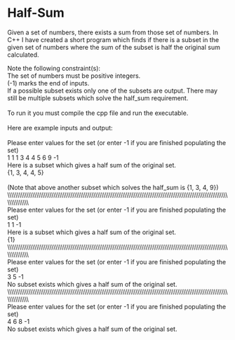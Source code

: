 # Half-Sum
 Given a set of numbers, there exists a sum from those set of numbers. In C++ I have created a short program which finds if there is a subset in the given set of numbers where the sum of the subset is half the original sum calculated.
 
Note the following constraint(s):<br />
 The set of numbers must be positive integers.<br />
 (-1) marks the end of inputs.<br />
 If a possible subset exists only one of the subsets are output. There may still be multiple subsets which solve the half_sum requirement.<br />
 <br />
To run it you must compile the cpp file and run the executable.<br />
<br />
Here are example inputs and output:<br />
<br />
Please enter values for the set (or enter -1 if you are finished populating the set)<br />
1 1 1 3 4 4 5 6 9 -1<br />
Here is a subset which gives a half sum of the original set.<br />
{1, 3, 4, 4, 5}<br />
<br />
(Note that above another subset which solves the half_sum is {1, 3, 4, 9})<br />
\\\\\\\\\\\\\\\\\\\\\\\\\\\\\\\\\\\\\\\\\\\\\\\\\\\\\\\\\\\\\\\\\\\\\\\\\\\\\\\\\\\\\\\\\\\\\\\\\\\\\\\\\\\\\\\\\\\\\\\\\\\\\\\\\\\\\\\\\\\\\\\\\\\\\\\\\\\\\\\\\\\\\\\\\\\\\\\\\\\\\\\\\\\\\\\\\\\\\\\\\\\\\\\\\\\\\\\\\\\\\\\\\\\\\\\\\\\\\\\\\\\\\\\\\\\\<br />
Please enter values for the set (or enter -1 if you are finished populating the set)<br />
1 1 -1<br />
Here is a subset which gives a half sum of the original set.<br />
{1}<br />
\\\\\\\\\\\\\\\\\\\\\\\\\\\\\\\\\\\\\\\\\\\\\\\\\\\\\\\\\\\\\\\\\\\\\\\\\\\\\\\\\\\\\\\\\\\\\\\\\\\\\\\\\\\\\\\\\\\\\\\\\\\\\\\\\\\\\\\\\\\\\\\\\\\\\\\\\\\\\\\\\\\\\\\\\\\\\\\\\\\\\\\\\\\\\\\\\\\\\\\\\\\\\\\\\\\\\\\\\\\\\\\\\\\\\\\\\\\\\\\\\\\\\\\\\\\\<br />
Please enter values for the set (or enter -1 if you are finished populating the set)<br />
3 5 -1<br />
No subset exists which gives a half sum of the original set.<br />
\\\\\\\\\\\\\\\\\\\\\\\\\\\\\\\\\\\\\\\\\\\\\\\\\\\\\\\\\\\\\\\\\\\\\\\\\\\\\\\\\\\\\\\\\\\\\\\\\\\\\\\\\\\\\\\\\\\\\\\\\\\\\\\\\\\\\\\\\\\\\\\\\\\\\\\\\\\\\\\\\\\\\\\\\\\\\\\\\\\\\\\\\\\\\\\\\\\\\\\\\\\\\\\\\\\\\\\\\\\\\\\\\\\\\\\\\\\\\\\\\\\\\\\\\\\\<br />
Please enter values for the set (or enter -1 if you are finished populating the set)<br />
4 6 8 -1<br />
No subset exists which gives a half sum of the original set.<br />
<br />
